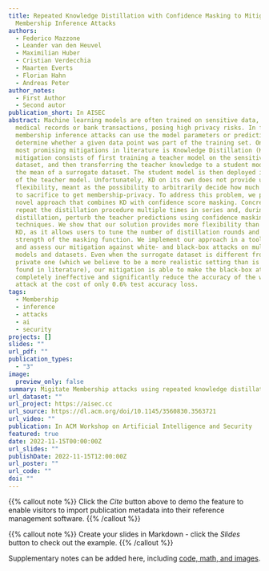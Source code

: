 ```yaml
---
title: Repeated Knowledge Distillation with Confidence Masking to Mitigate
  Membership Inference Attacks
authors:
  - Federico Mazzone
  - Leander van den Heuvel
  - Maximilian Huber
  - Cristian Verdecchia
  - Maarten Everts
  - Florian Hahn
  - Andreas Peter
author_notes:
  - First Author
  - Second autor
publication_short: In AISEC
abstract: Machine learning models are often trained on sensitive data, such as
  medical records or bank transactions, posing high privacy risks. In fact,
  membership inference attacks can use the model parameters or predictions to
  determine whether a given data point was part of the training set. One of the
  most promising mitigations in literature is Knowledge Distillation (KD). This
  mitigation consists of first training a teacher model on the sensitive private
  dataset, and then transferring the teacher knowledge to a student model, by
  the mean of a surrogate dataset. The student model is then deployed in place
  of the teacher model. Unfortunately, KD on its own does not provide users much
  flexibility, meant as the possibility to arbitrarily decide how much utility
  to sacrifice to get membership-privacy. To address this problem, we propose a
  novel approach that combines KD with confidence score masking. Concretely, we
  repeat the distillation procedure multiple times in series and, during each
  distillation, perturb the teacher predictions using confidence masking
  techniques. We show that our solution provides more flexibility than standard
  KD, as it allows users to tune the number of distillation rounds and the
  strength of the masking function. We implement our approach in a tool, RepKD,
  and assess our mitigation against white- and black-box attacks on multiple
  models and datasets. Even when the surrogate dataset is different from the
  private one (which we believe to be a more realistic setting than is commonly
  found in literature), our mitigation is able to make the black-box attack
  completely ineffective and significantly reduce the accuracy of the white-box
  attack at the cost of only 0.6% test accuracy loss.
tags:
  - Membership
  - inference
  - attacks
  - ai
  - security
projects: []
slides: ""
url_pdf: ""
publication_types:
  - "3"
image:
  preview_only: false
summary: Migitate Membership attacks using repeated knowledge distillation.
url_dataset: ""
url_project: https://aisec.cc
url_source: https://dl.acm.org/doi/10.1145/3560830.3563721
url_video: ""
publication: In ACM Workshop on Artificial Intelligence and Security
featured: true
date: 2022-11-15T00:00:00Z
url_slides: ""
publishDate: 2022-11-15T12:00:00Z
url_poster: ""
url_code: ""
doi: ""
---
```


{{% callout note %}}
Click the _Cite_ button above to demo the feature to enable visitors to import publication metadata into their reference management software.
{{% /callout %}}

{{% callout note %}}
Create your slides in Markdown - click the _Slides_ button to check out the example.
{{% /callout %}}

Supplementary notes can be added here, including [code, math, and images](https://wowchemy.com/docs/writing-markdown-latex/).
